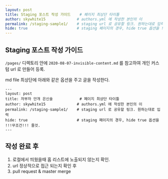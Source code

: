 ```yaml
---
layout: post
title: Staging 포스트 작성 가이드    # 페이지 최상단 타이틀
author: skywhite15              # authors.yml 에 작성한 본인의 이
permalink: /staging-sample1/    # staging url 로 공유할 링크. 원하는대로 입력
hide: true                      # staging 페이지의 경우, hide true 옵션을 !!!무조건!!! 줄것.
---
```

## Staging 포스트 작성 가이드 
`/pages/` 디렉토리 안에 `2020-08-07-invisible-content.md` 를 참고하여
개인 커스텀 url 로 만들어 등록.

md file 최상단에 아래와 같은 옵션을 주고 글을 작성한다.
```
---
layout: post
title: 자부자 안개 은신술            # 페이지 최상단 타이틀
author: skywhite15              # authors.yml 에 작성한 본인의 이
permalink: /staging-sample1/    # staging url 로 공유할 링크. 원하는대로 입력
hide: true                      # staging 페이지의 경우, hide true 옵션을 !!!무조건!!! 줄것.
---
```

## 작성 완료 후 
1. 로컬에서 띄웠을때 홈 리스트에 노출되지 않는지 확인.
2. url 정상적으로 접근 되는지 확인 후
3. pull request & master merge